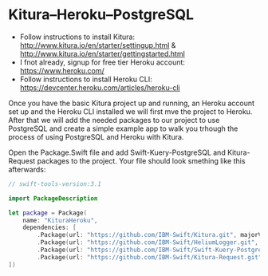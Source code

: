 # Kitura–Heroku–PostgreSQL

- Follow instructions to install Kitura: http://www.kitura.io/en/starter/settingup.html & http://www.kitura.io/en/starter/gettingstarted.html
- I fnot already, signup for free tier Heroku account: https://www.heroku.com/
- Follow instructions to install Heroku CLI: https://devcenter.heroku.com/articles/heroku-cli

Once you have the basic Kitura project up and running, an Heroku account set up and the Heroku CLI installed we will first mve the project to Heroku. After that we will add the needed packages to our project to use PostgreSQL and create a simple example app to walk you trhough the process of using PostgreSQL and Heroku with Kitura.

Open the Package.Swift file and add Swift-Kuery-PostgreSQL and Kitura-Request packages to the project. Your file should look smething like this afterwards:
```swift
// swift-tools-version:3.1

import PackageDescription

let package = Package(
    name: "KituraHeroku",
    dependencies: [
        .Package(url: "https://github.com/IBM-Swift/Kitura.git", majorVersion: 1, minor: 7),
        .Package(url: "https://github.com/IBM-Swift/HeliumLogger.git", majorVersion: 1),
        .Package(url: "https://github.com/IBM-Swift/Swift-Kuery-PostgreSQL", majorVersion: 0, minor: 10),
        .Package(url: "https://github.com/IBM-Swift/Kitura-Request.git", majorVersion: 0)
])
```

